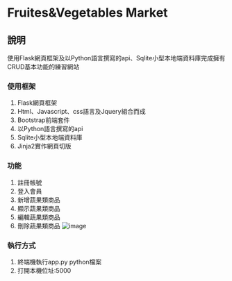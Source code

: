 # Fruites&Vegetables Market
## 說明
使用Flask網頁框架及以Python語言撰寫的api、Sqlite小型本地端資料庫完成擁有CRUD基本功能的練習網站
### 使用框架
1. Flask網頁框架
2. Html、Javascript、css語言及Jquery組合而成
3. Bootstrap前端套件
4. 以Python語言撰寫的api
5. Sqlite小型本地端資料庫
6. Jinja2實作網頁切版
### 功能
1. 註冊帳號
2. 登入會員
3. 新增蔬果類商品
4. 顯示蔬果類商品
5. 編輯蔬果類商品
6. 刪除蔬果類商品
![image](https://user-images.githubusercontent.com/69799370/156911381-97567497-15c0-42f1-94d2-396606b76361.png)
### 執行方式
1. 終端機執行app.py python檔案
2. 打開本機位址:5000
